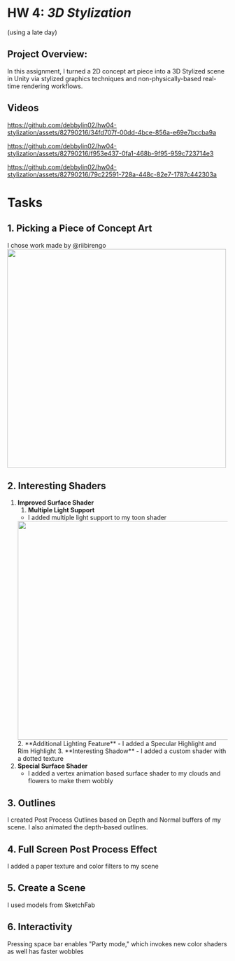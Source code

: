 # HW 4: *3D Stylization*
(using a late day)

## Project Overview:
In this assignment, I turned a 2D concept art piece into a 3D Stylized scene in Unity via stylized graphics techniques and non-physically-based real-time rendering workflows. 

## Videos 

https://github.com/debbylin02/hw04-stylization/assets/82790216/34fd707f-00dd-4bce-856a-e69e7bccba9a


https://github.com/debbylin02/hw04-stylization/assets/82790216/f953e437-0fa1-468b-9f95-959c723714e3


https://github.com/debbylin02/hw04-stylization/assets/82790216/79c22591-728a-448c-82e7-1787c442303a


# Tasks

## 1. Picking a Piece of Concept Art
I chose work made by @riibirengo 
<img width="500px" src=https://github.com/debbylin02/hw04-stylization/blob/main/sunflower-rabbits-concept-art-riibrego-2.png>

## 2. Interesting Shaders
1. **Improved Surface Shader**
      1. **Multiple Light Support**
      - I added multiple light support to my toon shader
     <img width="500px" src=https://github.com/debbylin02/hw04-stylization/blob/main/Screenshot%202023-11-07%20223812.png>
      2. **Additional Lighting Feature**
          - I added a Specular Highlight and Rim Highlight  
      3. **Interesting Shadow**
         - I added a custom shader with a dotted texture 
3. **Special Surface Shader**
   - I added a vertex animation based surface shader to my clouds and flowers to make them wobbly 

## 3. Outlines
I created Post Process Outlines based on Depth and Normal buffers of my scene. I also animated the depth-based outlines.  

## 4. Full Screen Post Process Effect
I added a paper texture and color filters to my scene 

## 5. Create a Scene
I used models from SketchFab 

## 6. Interactivity
Pressing space bar enables "Party mode," which invokes new color shaders as well has faster wobbles  
